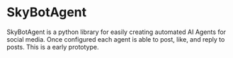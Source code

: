 # SkyBotAgent

SkyBotAgent is a python library for easily creating automated AI Agents for social media.  Once configured each agent is able to post, like, and reply to posts.  This is a early prototype.    
